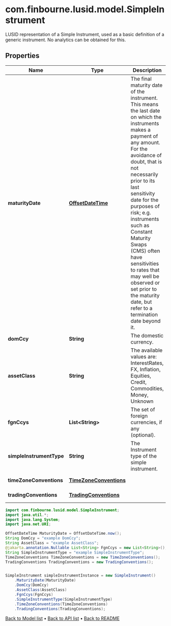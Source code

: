 # com.finbourne.lusid.model.SimpleInstrument
LUSID representation of a Simple Instrument, used as a basic definition of a generic instrument.  No analytics can be obtained for this.

## Properties

Name | Type | Description | Notes
------------ | ------------- | ------------- | -------------
**maturityDate** | [**OffsetDateTime**](OffsetDateTime.md) | The final maturity date of the instrument. This means the last date on which the instruments makes a payment of any amount.  For the avoidance of doubt, that is not necessarily prior to its last sensitivity date for the purposes of risk; e.g. instruments such as  Constant Maturity Swaps (CMS) often have sensitivities to rates that may well be observed or set prior to the maturity date, but refer to a termination date beyond it. | [optional] [default to OffsetDateTime]
**domCcy** | **String** | The domestic currency. | [default to String]
**assetClass** | **String** | The available values are: InterestRates, FX, Inflation, Equities, Credit, Commodities, Money, Unknown | [default to String]
**fgnCcys** | **List&lt;String&gt;** | The set of foreign currencies, if any (optional). | [optional] [default to List<String>]
**simpleInstrumentType** | **String** | The Instrument type of the simple instrument. | [default to String]
**timeZoneConventions** | [**TimeZoneConventions**](TimeZoneConventions.md) |  | [optional] [default to TimeZoneConventions]
**tradingConventions** | [**TradingConventions**](TradingConventions.md) |  | [optional] [default to TradingConventions]

```java
import com.finbourne.lusid.model.SimpleInstrument;
import java.util.*;
import java.lang.System;
import java.net.URI;

OffsetDateTime MaturityDate = OffsetDateTime.now();
String DomCcy = "example DomCcy";
String AssetClass = "example AssetClass";
@jakarta.annotation.Nullable List<String> FgnCcys = new List<String>();
String SimpleInstrumentType = "example SimpleInstrumentType";
TimeZoneConventions TimeZoneConventions = new TimeZoneConventions();
TradingConventions TradingConventions = new TradingConventions();


SimpleInstrument simpleInstrumentInstance = new SimpleInstrument()
    .MaturityDate(MaturityDate)
    .DomCcy(DomCcy)
    .AssetClass(AssetClass)
    .FgnCcys(FgnCcys)
    .SimpleInstrumentType(SimpleInstrumentType)
    .TimeZoneConventions(TimeZoneConventions)
    .TradingConventions(TradingConventions);
```


[Back to Model list](../README.md#documentation-for-models) &#8226; [Back to API list](../README.md#documentation-for-api-endpoints) &#8226; [Back to README](../README.md)
